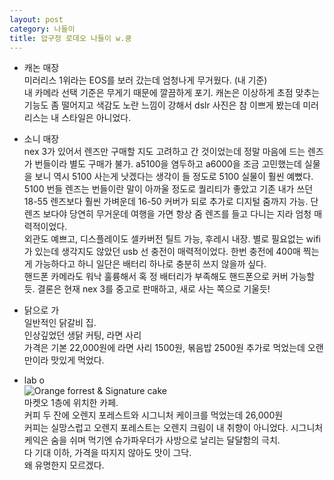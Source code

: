 ```yaml
---
layout: post
category: 나들이
title: 압구정 로데오 나들이 w.쿵
---
```

* 캐논 매장  
미러리스 1위라는 EOS를 보러 갔는데 엄청나게 무거웠다. (내 기준)  
내 카메라 선택 기준은 무게기 때문에 깔끔하게 포기. 캐논은 이상하게 초점 맞추는 기능도 좀 떨어지고 색감도 노란 느낌이 강해서 dslr 사진은 참 이쁘게 봤는데 미러리스는 내 스타일은 아니었다. 

* 소니 매장  
nex 3가 있어서 렌즈만 구매할 지도 고려하고 간 것이었는데 정말 마음에 드는 렌즈가 번들이라 별도 구매가 불가. a5100을 염두하고 a6000을 조금 고민했는데 실물을 보니 역시 5100 사는게 낫겠다는 생각이 들 정도로 5100 실물이 훨씬 예뻤다.  5100 번들 렌즈는 번들이란 말이 아까울 정도로 퀄리티가 좋았고 기존 내가 쓰던 18-55 렌즈보다 훨씬 가벼운데 16-50 커버가 되로 추가로 디지털 줌까지 가능. 단렌즈 보다야 당연히 무거운데 여행을 가면 항상 줌 렌즈를 들고 다니는 지라 엄청 매력적이었다.  
외관도 예쁘고, 디스플레이도 셀카버전 틸트 가능, 후레시 내장. 별로 필요없는 wifi가 있는데 생각지도 않았던 usb 선 충전이 매력적이었다. 한번 충전에 400매 찍는게 가능하다고 하니 일단은 배터리 하나로 충분히 쓰지 않을까 싶다.  
핸드폰 카메라도 워낙 훌륭해서 혹 정 배터리가 부족해도 핸드폰으로 커버 가능할 듯. 결론은 현재 nex 3를 중고로 판매하고, 새로 사는 쪽으로 기울듯!

* 닭으로 가  
일반적인 닭갈비 집.    
인상깊었던 생닭 커팅, 라면 사리  
가격은 기본 22,000원에 라면 사리 1500원, 볶음밥 2500원 추가로 먹었는데 오랜만이라 맛있게 먹었다.

* lab o  
![Orange forrest & Signature cake](https://lh3.googleusercontent.com/-qyrwpxoZ_HQ/VfU2JkklNSI/AAAAAAAAABg/TNQzNlyTLVI/s912-Ic42/upload_-1.jpg)   
마켓오 1층에 위치한 카페.  
커피 두 잔에 오렌지 포레스트와 시그니처 케이크를 먹었는데 26,000원  
커피는 실망스럽고 오렌지 포레스트는 오렌지 크림이 내 취향이 아니었다. 시그니처 케익은 숨을 쉬며 먹기엔 슈가파우더가 사방으로 날리는 달달함의 극치.  
다 기대 이하, 가격을 따지지 않아도 맛이 그닥.  
왜 유명한지 모르겠다.